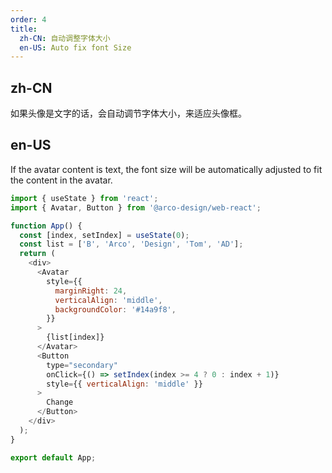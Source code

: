 ```yaml
---
order: 4
title:
  zh-CN: 自动调整字体大小
  en-US: Auto fix font Size
---
```


## zh-CN

如果头像是文字的话，会自动调节字体大小，来适应头像框。

## en-US

If the avatar content is text, the font size will be automatically adjusted to fit the content in the avatar.

```js
import { useState } from 'react';
import { Avatar, Button } from '@arco-design/web-react';

function App() {
  const [index, setIndex] = useState(0);
  const list = ['B', 'Arco', 'Design', 'Tom', 'AD'];
  return (
    <div>
      <Avatar
        style={{
          marginRight: 24,
          verticalAlign: 'middle',
          backgroundColor: '#14a9f8',
        }}
      >
        {list[index]}
      </Avatar>
      <Button
        type="secondary"
        onClick={() => setIndex(index >= 4 ? 0 : index + 1)}
        style={{ verticalAlign: 'middle' }}
      >
        Change
      </Button>
    </div>
  );
}

export default App;
```
